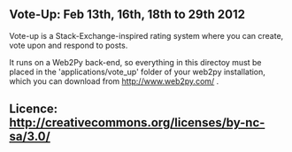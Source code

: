Vote-Up: Feb 13th, 16th, 18th to 29th 2012
-----------------------
Vote-up is a Stack-Exchange-inspired rating system where you can create, vote upon and respond to posts.

It runs on a Web2Py back-end, so everything in this directoy must be placed in the 'applications/vote_up' folder of your web2py installation, which you can download from http://www.web2py.com/ .

Licence: http://creativecommons.org/licenses/by-nc-sa/3.0/
-----------------------